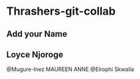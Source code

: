 <!-- feature, chore, refactor, bugfix -->
# Thrashers-git-collab
## Add your Name
## Loyce Njoroge
@Mugure-Inez
MAUREEN ANNE 
@Elrophi Skwaila

